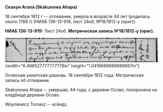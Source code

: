 **Скакун Агапа (Skakunowa Ahapa)**

18 сентября 1812 г -- отпевание, умерла в возрасте 44 лет (родилась
около 1768 г) (НИАБ 136-13-919, лист 24об, №18/1812-у (ориг)).

**НИАБ 136-13-919:** Лист 24об. **Метрическая запись №18/1812-у
(ориг).**

![](./media/723498bf708fd5604090d348d193d1cad21e0d15.png){width="6.496527777777778in"
height="1.0416666666666667in"}

Осовская униатская церковь. 18 сентября 1812 года. Метрическая запись об
отпевании.

Skakunowa Ahapa -- умершая, 44 года, с деревни Осово, похоронена на
кладбище деревни Осово.

Woyniewicz Tomasz -- ксёндз.
